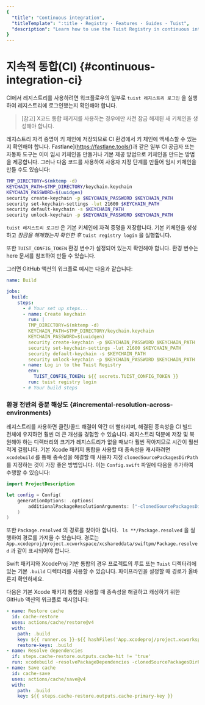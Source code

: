 ```yaml
---
{
  "title": "Continuous integration",
  "titleTemplate": ":title · Registry · Features · Guides · Tuist",
  "description": "Learn how to use the Tuist Registry in continuous integration."
}
---
```

# 지속적 통합(CI) {#continuous-integration-ci}

CI에서 레지스트리를 사용하려면 워크플로우의 일부로 `tuist 레지스트리 로그인` 을 실행하여 레지스트리에 로그인했는지 확인해야 합니다.

> [참고] X코드 통합 패키지를 사용하는 경우에만 사전 잠금 해제된 새 키체인을 생성해야 합니다.

레지스트리 자격 증명이 키 체인에 저장되므로 CI 환경에서 키 체인에 액세스할 수 있는지 확인해야 합니다.
Fastlane](https://fastlane.tools/)과 같은 일부 CI 공급자 또는 자동화 도구는 이미 임시 키체인을 만들거나 기본
제공 방법으로 키체인을 만드는 방법을 제공합니다. 그러나 다음 코드를 사용하여 사용자 지정 단계를 만들어 임시 키체인을 만들 수도 있습니다:
```bash
TMP_DIRECTORY=$(mktemp -d)
KEYCHAIN_PATH=$TMP_DIRECTORY/keychain.keychain
KEYCHAIN_PASSWORD=$(uuidgen)
security create-keychain -p $KEYCHAIN_PASSWORD $KEYCHAIN_PATH
security set-keychain-settings -lut 21600 $KEYCHAIN_PATH
security default-keychain -s $KEYCHAIN_PATH
security unlock-keychain -p $KEYCHAIN_PASSWORD $KEYCHAIN_PATH
```

`tuist 레지스트리 로그인` 은 기본 키체인에 자격 증명을 저장합니다. 기본 키체인을 생성하고 _잠금을 해제했는지 확인한 후_ `tuist
registry login` 을 실행합니다.

또한 `TUIST_CONFIG_TOKEN` 환경 변수가 설정되어 있는지 확인해야 합니다. 환경 변수는
<LocalizedLink href="/guides/features/automate/continuous-integration#authentication">here</LocalizedLink>
문서를 참조하여 만들 수 있습니다.

그러면 GitHub 액션의 워크플로 예시는 다음과 같습니다:
```yaml
name: Build

jobs:
  build:
    steps:
      - # Your set up steps...
      - name: Create keychain
        run: |
        TMP_DIRECTORY=$(mktemp -d)
        KEYCHAIN_PATH=$TMP_DIRECTORY/keychain.keychain
        KEYCHAIN_PASSWORD=$(uuidgen)
        security create-keychain -p $KEYCHAIN_PASSWORD $KEYCHAIN_PATH
        security set-keychain-settings -lut 21600 $KEYCHAIN_PATH
        security default-keychain -s $KEYCHAIN_PATH
        security unlock-keychain -p $KEYCHAIN_PASSWORD $KEYCHAIN_PATH
      - name: Log in to the Tuist Registry
        env:
          TUIST_CONFIG_TOKEN: ${{ secrets.TUIST_CONFIG_TOKEN }}
        run: tuist registry login
      - # Your build steps
```

### 환경 전반의 증분 해상도 {#incremental-resolution-across-environments}

레지스트리를 사용하면 클린/콜드 해결이 약간 더 빨라지며, 해결된 종속성을 CI 빌드 전체에 유지하면 훨씬 더 큰 개선을 경험할 수 있습니다.
레지스트리 덕분에 저장 및 복원해야 하는 디렉터리의 크기가 레지스트리가 없을 때보다 훨씬 작아지므로 시간이 훨씬 적게 걸립니다. 기본 Xcode
패키지 통합을 사용할 때 종속성을 캐시하려면 `xcodebuild` 를 통해 종속성을 해결할 때 사용자 지정
`clonedSourcePackagesDirPath` 를 지정하는 것이 가장 좋은 방법입니다. 이는 `Config.swift` 파일에 다음을
추가하여 수행할 수 있습니다:

```swift
import ProjectDescription

let config = Config(
    generationOptions: .options(
        additionalPackageResolutionArguments: ["-clonedSourcePackagesDirPath", ".build"]
    )
)
```

또한 `Package.resolved` 의 경로를 찾아야 합니다. ` ls **/Package.resolved` 을 실행하여 경로를 가져올 수
있습니다. 경로는
`App.xcodeproj/project.xcworkspace/xcshareddata/swiftpm/Package.resolved` 과 같이
표시되어야 합니다.

Swift 패키지와 XcodeProj 기반 통합의 경우 프로젝트의 루트 또는 `Tuist` 디렉터리에 있는 기본 `.build` 디렉터리를
사용할 수 있습니다. 파이프라인을 설정할 때 경로가 올바른지 확인하세요.

다음은 기본 Xcode 패키지 통합을 사용할 때 종속성을 해결하고 캐싱하기 위한 GitHub 액션의 워크플로 예시입니다:
```yaml
- name: Restore cache
  id: cache-restore
  uses: actions/cache/restore@v4
  with:
    path: .build
    key: ${{ runner.os }}-${{ hashFiles('App.xcodeproj/project.xcworkspace/xcshareddata/swiftpm/Package.resolved') }}
    restore-keys: .build
- name: Resolve dependencies
  if: steps.cache-restore.outputs.cache-hit != 'true'
  run: xcodebuild -resolvePackageDependencies -clonedSourcePackagesDirPath .build
- name: Save cache
  id: cache-save
  uses: actions/cache/save@v4
  with:
    path: .build
    key: ${{ steps.cache-restore.outputs.cache-primary-key }}
```
